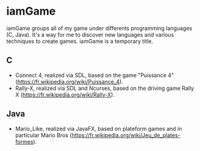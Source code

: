 # iamGame
iamGame groups all of my game under differents programming languages (C, Java). It's a way for me to discover new languages and various techniques to create games. iamGame is a temporary title.

## C
- Connect 4, realized via SDL, based on the game "Puissance 4" (https://fr.wikipedia.org/wiki/Puissance_4).
- Rally-X, realized via SDL and Ncurses, based on the driving game Rally X (https://fr.wikipedia.org/wiki/Rally-X).

## Java
- Mario_Like, realized via JavaFX, based on plateform games and in particular Mario Bros (https://fr.wikipedia.org/wiki/Jeu_de_plates-formes).
